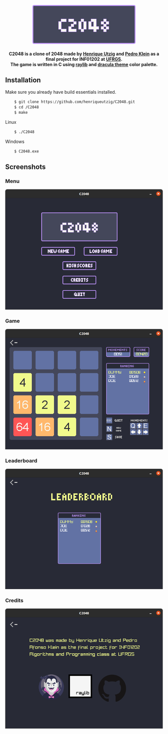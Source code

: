 <p align="center">
  <img src="src/resources/textures/logo.png" alt="Screenshot"/>
</p>

<div align="center">
    <h4>
        C2048 is a clone of 2048 made by <a href="https://github.com/henriqueutzig">Henrique Utzig</a> and <a href="https://github.com/PedroKlein">Pedro Klein</a> as a final project for INF01202 at <a href="http://www.ufrgs.br/english/home"> UFRGS</a>. <br>
        The game is written in C using <a href="https://raylib.com/">raylib</a> and <a href="https://draculatheme.com/">dracula theme</a> color palette.
    </h4>
</div>

## Installation
Make sure you already have build essentials installed.
```bash
    $ git clone https://github.com/henriqueutzig/C2048.git
    $ cd /C2048
    $ make
```
Linux
```bash
    $ ./C2048
```
Windows
```bash
    $ C2048.exe
```

## Screenshots
### Menu
<p align="center">
  <img src="src/resources/screenshots/mainMenu.png" alt="Screenshot"/>
</p>

### Game
<p align="center">
  <img src="src/resources/screenshots/loadGame.png"  alt="Screenshot"/>
</p>

### Leaderboard
<p align="center">
  <img src="src/resources/screenshots/highScoresScene.png" alt="Screenshot"/>
</p>

### Credits
<p align="center">
  <img src="src/resources/screenshots/creditsScene.png" alt="Screenshot"/>
</p>